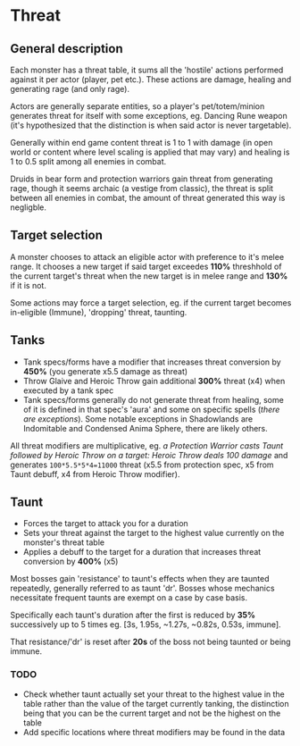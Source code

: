 # Threat

## General description

Each monster has a threat table, it sums all the 'hostile' actions performed against it per actor (player, pet etc.). These actions are damage, healing and generating rage (and only rage).

Actors are generally separate entities, so a player's pet/totem/minion generates threat for itself with some exceptions, eg. Dancing Rune weapon (it's hypothesized that the distinction is when said actor is never targetable).

Generally within end game content threat is 1 to 1 with damage (in open world or content where level scaling is applied that may vary) and healing is 1 to 0.5 split among all enemies in combat.

Druids in bear form and protection warriors gain threat from generating rage, though it seems archaic (a vestige from classic), the threat is split between all enemies in combat, the amount of threat generated this way is negligble.

## Target selection

A monster chooses to attack an eligible actor with preference to it's melee range. It chooses a new target if said target exceedes **110%** threshhold of the current target's threat when the new target is in melee range and **130%** if it is not.

Some actions may force a target selection, eg. if the current target becomes in-eligible (Immune), 'dropping' threat, taunting.

## Tanks

- Tank specs/forms have a modifier that increases threat conversion by **450%** (you generate x5.5 damage as threat)
- Throw Glaive and Heroic Throw gain additional **300%** threat (x4) when executed by a tank spec
- Tank specs/forms generally do not generate threat from healing, some of it is defined in that spec's 'aura' and some on specific spells (*there are exceptions*). Some notable exceptions in Shadowlands are Indomitable and Condensed Anima Sphere, there are likely others.

All threat modifiers are multiplicative, eg. *a Protection Warrior casts Taunt followed by Heroic Throw on a target:
Heroic Throw deals 100 damage* and generates `100*5.5*5*4=11000` threat (x5.5 from protection spec, x5 from Taunt debuff, x4 from Heroic Throw modifier).

## Taunt

- Forces the target to attack you for a duration
- Sets your threat against the target to the highest value currently on the monster's threat table
- Applies a debuff to the target for a duration that increases threat conversion by **400%** (x5)

Most bosses gain 'resistance' to taunt's effects when they are taunted repeatedly, generally referred to as taunt 'dr'. Bosses whose mechanics necessitate frequent taunts are exempt on a case by case basis.

Specifically each taunt's duration after the first is reduced by **35%** successively up to 5 times eg. [3s, 1.95s, ~1.27s, ~0.82s, 0.53s, immune].

That resistance/'dr' is reset after **20s** of the boss not being taunted or being immune.

### TODO

- Check whether taunt actually set your threat to the highest value in the table rather than the value of the target currently tanking, the distinction being that you can be the current target and not be the highest on the table
- Add specific locations where threat modifiers may be found in the data